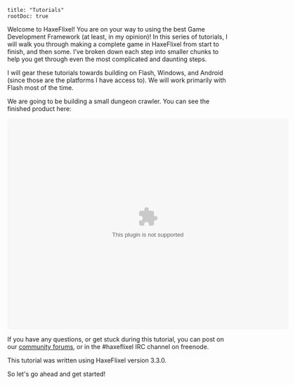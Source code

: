```
title: "Tutorials"
rootDoc: true
```

Welcome to HaxeFlixel! You are on your way to using the best Game Development Framework (at least, in my opinion)!
In this series of tutorials, I will walk you through making a complete game in HaxeFlixel from start to finish, and
then some. I’ve broken down each step into smaller chunks to help you get through even the most complicated and
daunting steps.

I will gear these tutorials towards building on Flash, Windows, and Android (since those are the platforms I have access
to). We will work primarily with Flash most of the time.

We are going to be building a small dungeon crawler. You can see the finished product here:

<object width="640" height="480">
    <param name="movie" value="http://haxeflixel.com/tutorial/FlixelTut.swf">
    <embed src="http://haxeflixel.com/tutorial/FlixelTut.swf" width="640" height="480">
    </embed>
</object>

If you have any questions, or get stuck during this tutorial, you can post on our
[community forums](http://haxeflixel.com/forum/), or in the #haxeflixel IRC channel on freenode.

This tutorial was written using HaxeFlixel version 3.3.0.

So let's go ahead and get started!

